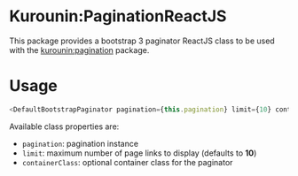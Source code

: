 Kurounin:PaginationReactJS
=================

This package provides a bootstrap 3 paginator ReactJS class to be used with the [kurounin:pagination](https://atmospherejs.com/kurounin/pagination) package.

# Usage
```js
<DefaultBootstrapPaginator pagination={this.pagination} limit={10} containerClass="text-center" />
```

Available class properties are:
* `pagination`: pagination instance
* `limit`: maximum number of page links to display (defaults to **10**)
* `containerClass`: optional container class for the paginator
